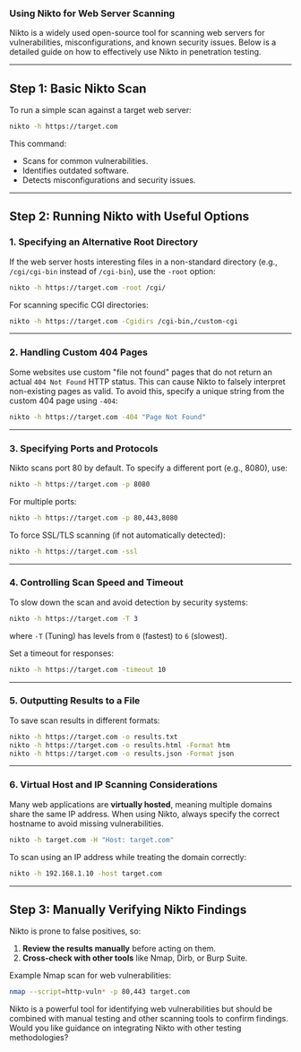 ### **Using Nikto for Web Server Scanning**  

Nikto is a widely used open-source tool for scanning web servers for vulnerabilities, misconfigurations, and known security issues. Below is a detailed guide on how to effectively use Nikto in penetration testing.  

---

## **Step 1: Basic Nikto Scan**  

To run a simple scan against a target web server:  

```bash
nikto -h https://target.com
```

This command:  
- Scans for common vulnerabilities.  
- Identifies outdated software.  
- Detects misconfigurations and security issues.  

---

## **Step 2: Running Nikto with Useful Options**  

### **1. Specifying an Alternative Root Directory**  

If the web server hosts interesting files in a non-standard directory (e.g., `/cgi/cgi-bin` instead of `/cgi-bin`), use the `-root` option:  

```bash
nikto -h https://target.com -root /cgi/
```

For scanning specific CGI directories:  

```bash
nikto -h https://target.com -Cgidirs /cgi-bin,/custom-cgi
```

---

### **2. Handling Custom 404 Pages**  

Some websites use custom "file not found" pages that do not return an actual `404 Not Found` HTTP status. This can cause Nikto to falsely interpret non-existing pages as valid. To avoid this, specify a unique string from the custom 404 page using `-404`:  

```bash
nikto -h https://target.com -404 "Page Not Found"
```

---

### **3. Specifying Ports and Protocols**  

Nikto scans port 80 by default. To specify a different port (e.g., 8080), use:  

```bash
nikto -h https://target.com -p 8080
```

For multiple ports:  

```bash
nikto -h https://target.com -p 80,443,8080
```

To force SSL/TLS scanning (if not automatically detected):  

```bash
nikto -h https://target.com -ssl
```

---

### **4. Controlling Scan Speed and Timeout**  

To slow down the scan and avoid detection by security systems:  

```bash
nikto -h https://target.com -T 3
```

where `-T` (Tuning) has levels from `0` (fastest) to `6` (slowest).  

Set a timeout for responses:  

```bash
nikto -h https://target.com -timeout 10
```

---

### **5. Outputting Results to a File**  

To save scan results in different formats:  

```bash
nikto -h https://target.com -o results.txt
nikto -h https://target.com -o results.html -Format htm
nikto -h https://target.com -o results.json -Format json
```

---

### **6. Virtual Host and IP Scanning Considerations**  

Many web applications are **virtually hosted**, meaning multiple domains share the same IP address. When using Nikto, always specify the correct hostname to avoid missing vulnerabilities.  

```bash
nikto -h target.com -H "Host: target.com"
```

To scan using an IP address while treating the domain correctly:  

```bash
nikto -h 192.168.1.10 -host target.com
```

---

## **Step 3: Manually Verifying Nikto Findings**  

Nikto is prone to false positives, so:  
1. **Review the results manually** before acting on them.  
2. **Cross-check with other tools** like Nmap, Dirb, or Burp Suite.  

Example Nmap scan for web vulnerabilities:  

```bash
nmap --script=http-vuln* -p 80,443 target.com
```

Nikto is a powerful tool for identifying web vulnerabilities but should be combined with manual testing and other scanning tools to confirm findings. Would you like guidance on integrating Nikto with other testing methodologies?
